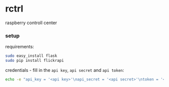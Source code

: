 rctrl
=====

raspberry controll center

### setup
requirements:
```bash
sudo easy_install flask
sudo pip install flickrapi
```

credentials - fill in the ```api key```, ```api secret``` and ```api token```:
```bash
echo -e "api_key = '<api key>'\napi_secret = '<api secret>'\ntoken = '<api-token>'" > flickr_credentials.py
```
